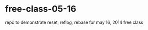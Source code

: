 free-class-05-16
================

repo to demonstrate reset, reflog, rebase for may 16, 2014 free class
